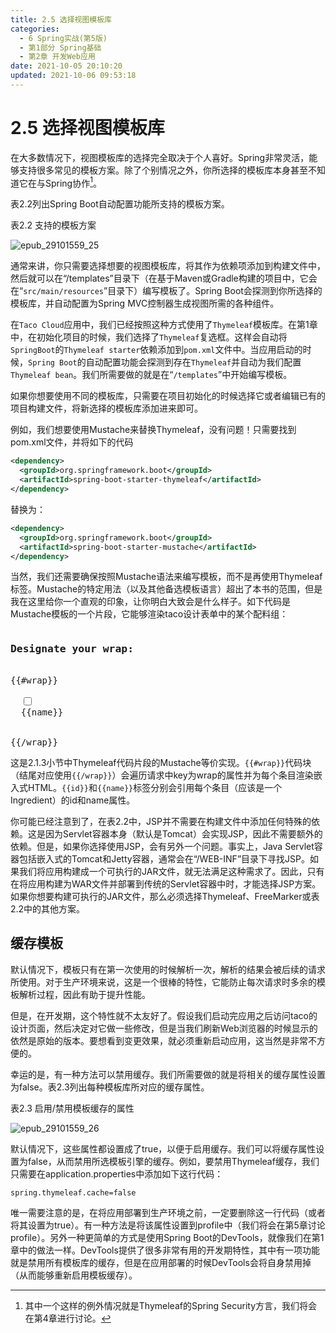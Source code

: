 ```yaml
---
title: 2.5 选择视图模板库
categories: 
  - 6 Spring实战(第5版)
  - 第1部分 Spring基础
  - 第2章 开发Web应用
date: 2021-10-05 20:10:20
updated: 2021-10-06 09:53:18
---
```

# 2.5 选择视图模板库
在大多数情况下，视图模板库的选择完全取决于个人喜好。Spring非常灵活，能够支持很多常见的模板方案。除了个别情况之外，你所选择的模板库本身甚至不知道它在与Spring协作[^1]。

表2.2列出Spring Boot自动配置功能所支持的模板方案。

表2.2 支持的模板方案

![epub_29101559_25](https://gitee.com/XiaoLan223/images/raw/master/Blog/Sum/20211005192800.jpeg)

通常来讲，你只需要选择想要的视图模板库，将其作为依赖项添加到构建文件中，然后就可以在“/templates”目录下（在基于Maven或Gradle构建的项目中，它会在“`src/main/resources`”目录下）编写模板了。Spring Boot会探测到你所选择的模板库，并自动配置为Spring MVC控制器生成视图所需的各种组件。

在`Taco Cloud`应用中，我们已经按照这种方式使用了`Thymeleaf`模板库。在第1章中，在初始化项目的时候，我们选择了`Thymeleaf`复选框。这样会自动将`SpringBoot`的`Thymeleaf starter`依赖添加到`pom.xml`文件中。当应用启动的时候，`Spring Boot`的自动配置功能会探测到存在`Thymeleaf`并自动为我们配置`Thymeleaf bean`。我们所需要做的就是在“`/templates`”中开始编写模板。

如果你想要使用不同的模板库，只需要在项目初始化的时候选择它或者编辑已有的项目构建文件，将新选择的模板库添加进来即可。

例如，我们想要使用Mustache来替换Thymeleaf，没有问题！只需要找到pom.xml文件，并将如下的代码

```xml
<dependency>
  <groupId>org.springframework.boot</groupId>
  <artifactId>spring-boot-starter-thymeleaf</artifactId>
</dependency>
```

替换为：

```xml
<dependency>
  <groupId>org.springframework.boot</groupId>
  <artifactId>spring-boot-starter-mustache</artifactId>
</dependency>
```

当然，我们还需要确保按照Mustache语法来编写模板，而不是再使用Thymeleaf标签。Mustache的特定用法（以及其他备选模板语言）超出了本书的范围，但是我在这里给你一个直观的印象，让你明白大致会是什么样子。如下代码是Mustache模板的一个片段，它能够渲染taco设计表单中的某个配料组：

<pre>
<h3>Designate your wrap:</h3>
&#123;&#123;#wrap&#125;&#125;
<div>
  <input name="ingredients" type="checkbox" value="&#123;&#123;id&#125;&#125;" />
  <span>&#123;&#123;name&#125;&#125;</span><br/>
</div>
&#123;&#123;/wrap&#125;&#125;
</pre>

这是2.1.3小节中Thymeleaf代码片段的Mustache等价实现。<code>&#123;&#123;#wrap&#125;&#125;</code>代码块（结尾对应使用<code>&#123;&#123;/wrap&#125;&#125;</code>）会遍历请求中key为wrap的属性并为每个条目渲染嵌入式HTML。<code>&#123;&#123;id&#125;&#125;</code>和<code>&#123;&#123;name&#125;&#125;</code>标签分别会引用每个条目（应该是一个Ingredient）的id和name属性。

你可能已经注意到了，在表2.2中，JSP并不需要在构建文件中添加任何特殊的依赖。这是因为Servlet容器本身（默认是Tomcat）会实现JSP，因此不需要额外的依赖。但是，如果你选择使用JSP，会有另外一个问题。事实上，Java Servlet容器包括嵌入式的Tomcat和Jetty容器，通常会在“/WEB-INF”目录下寻找JSP。如果我们将应用构建成一个可执行的JAR文件，就无法满足这种需求了。因此，只有在将应用构建为WAR文件并部署到传统的Servlet容器中时，才能选择JSP方案。如果你想要构建可执行的JAR文件，那么必须选择Thymeleaf、FreeMarker或表2.2中的其他方案。

## 缓存模板
默认情况下，模板只有在第一次使用的时候解析一次，解析的结果会被后续的请求所使用。对于生产环境来说，这是一个很棒的特性，它能防止每次请求时多余的模板解析过程，因此有助于提升性能。

但是，在开发期，这个特性就不太友好了。假设我们启动完应用之后访问taco的设计页面，然后决定对它做一些修改，但是当我们刷新Web浏览器的时候显示的依然是原始的版本。要想看到变更效果，就必须重新启动应用，这当然是非常不方便的。

幸运的是，有一种方法可以禁用缓存。我们所需要做的就是将相关的缓存属性设置为false。表2.3列出每种模板库所对应的缓存属性。

表2.3 启用/禁用模板缓存的属性

![epub_29101559_26](https://gitee.com/XiaoLan223/images/raw/master/Blog/Sum/20211005192715.jpeg)

默认情况下，这些属性都设置成了true，以便于启用缓存。我们可以将缓存属性设置为false，从而禁用所选模板引擎的缓存。例如，要禁用Thymeleaf缓存，我们只需要在application.properties中添加如下这行代码：

```properties
spring.thymeleaf.cache=false
```

唯一需要注意的是，在将应用部署到生产环境之前，一定要删除这一行代码（或者将其设置为true）。有一种方法是将该属性设置到profile中（我们将会在第5章讨论profile）。另外一种更简单的方式是使用Spring Boot的DevTools，就像我们在第1章中的做法一样。DevTools提供了很多非常有用的开发期特性，其中有一项功能就是禁用所有模板库的缓存，但是在应用部署的时候DevTools会将自身禁用掉（从而能够重新启用模板缓存）。

[^1]: 其中一个这样的例外情况就是Thymeleaf的Spring Security方言，我们将会在第4章进行讨论。
